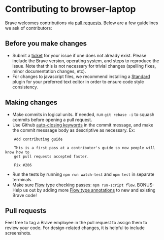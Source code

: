# Contributing to browser-laptop

Brave welcomes contributions via [pull requests](https://github.com/brave/browser-laptop/pulls). Below are a few guidelines we ask of contributors:

## Before you make changes

* Submit a [ticket](https://github.com/brave/browser-laptop/issues) for your issue if one does not already exist. Please include the Brave version, operating system, and steps to reproduce the issue. Note that this is not necessary for trivial changes (spelling fixes, minor documentation changes, etc).
* For changes to javascript files, we recommend installing a [Standard](http://standardjs.com/) plugin for your preferred text editor in order to ensure code style consistency.

## Making changes

* Make commits in logical units. If needed, run `git rebase -i` to squash commits before opening a pull request.
* Use Github [auto-closing keywords](https://help.github.com/articles/closing-issues-via-commit-messages/) in the commit message, and make the commit messsage body as descriptive as necessary. Ex:

````
    Add contributing guide

    This is a first pass at a contributor's guide so now people will know how to
    get pull requests accepted faster.

    Fix #206
````

* Run the tests by running `npm run watch-test` and `npm test` in separate terminals.
* Make sure [Flow](http://flowtype.org/) type checking passes: `npm run-script flow`. BONUS: Help us out by adding more [Flow type annotations](http://flowtype.org/blog/2015/02/20/Flow-Comments.html) to new and existing Brave code!

## Pull requests

Feel free to tag a Brave employee in the pull request to assign them to review your code. For design-related changes, it is helpful to include screenshots.
